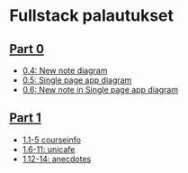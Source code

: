 # Fullstack palautukset

## [Part 0]()
- [0.4: New note diagram]()
- [0.5: Single page app diagram]()
- [0.6: New note in Single page app diagram]()

## [Part 1]()
- [1.1-5 courseinfo]()
- [1.6-11: unicafe]()
- [1.12-14: anecdotes]()

